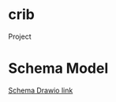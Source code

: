 # crib
Project

# Schema Model

[Schema Drawio link](https://drive.google.com/file/d/1lxc0rmaBi07yqUezfHdgtsmNyRWrokZN/view?usp=drive_link)


